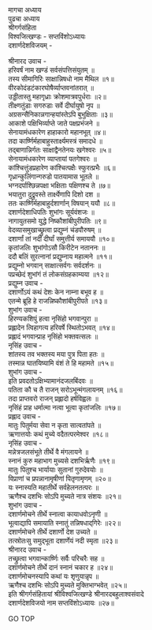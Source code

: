 मागचा अध्याय  
पुढचा अध्याय  
श्रीगर्गसंहिता  
विश्वजित्खण्डः - सप्तविंशोऽध्यायः  
दशार्णदेशविजयम् -  
  
श्रीनारद उवाच -  
हरिवर्षं नाम खण्डं सर्वसंपत्तिसंयुतम् ॥  
तस्य सीमागिरिः साक्षान्निषधो नाम मैथिल ॥१॥  
वीरकोदंडटंकारघोषैर्व्याप्तवनांतरात् ॥  
उड्डीतास्तु महागृध्राः क्रोशमात्रवपुर्धराः ॥२॥  
तीक्ष्णतुंडाः सगरुडाः सर्वे दीर्घायुषो नृप ॥  
अग्रसन्सैनिकान्नगान्हयांस्तेऽपि बुभुक्षिताः ॥३॥  
आकाशे पक्षिभिर्व्याप्ते जाते पक्षप्रभंजने ॥  
सेनायामंधकारेण हाहाकारो महानभूत् ॥४॥  
तदा कार्ष्णिर्महाबाहुस्तार्क्ष्यमस्त्रं समादधे ॥  
तद्‌बाणान्निर्गतः साक्षाद्वैनतेनयः खगेश्वरः ॥५॥  
सेनायामंधकारेण व्याप्तायां पतगेश्वरः ॥  
कांश्चित्तुंडप्रहारेण कांश्चित्पक्षैः स्फुरत्प्रभैः ॥६॥  
गृध्रान्कुलिंगान्गरुडो पातयामास भूतले ॥  
भग्नदर्पाश्छिन्नपक्षा भक्षिताः पक्षिणश्च ते ॥७॥  
भयातुरा दुद्रुवस्ते तार्क्ष्येणापि दिशो दश ॥  
ततः कार्ष्णिर्महाबाहुर्दशार्णान् विषयान् ययौ ॥८॥  
दशार्णदेशाधिपतिः शुभांगः सूर्यवंशजः ॥  
नागायुतसमो युद्धे निष्कौशांबीपुरीपतिः ॥९॥  
वेदव्यासमुखाच्छ्रुत्वा प्रद्युम्नं चंडपौरुषम् ॥  
दशार्णां तां नदीं दीर्घां समुत्तीर्य समाययौ ॥१०॥  
कृतांजलिः शुभांगोऽसौ किरीटेन नताननः ॥  
ददौ बलिं सुरत्नानां प्रद्युम्नाय महात्मने ॥११॥  
प्रद्युम्नो भगवान् साक्षात्सर्वगः सर्वदर्शनः ॥  
पप्रच्छेदं शुभांगं तं लोकसंग्रहकाम्यया ॥१२॥  
प्रद्युम्न उवाच -  
दशार्णोऽयं कथं देशः केन नाम्ना बभूव ह ॥  
एतन्मे ब्रूहि हे राजन्निष्कौशांबीपुरीपते ॥१३॥  
शुभांग उवाच -  
हिरण्यकशिपुं हत्वा नृसिंहो भगवान्पुरा ॥  
प्रह्लादेन त्विहागत्य हरिवर्षे स्थितोऽभवत् ॥१४॥  
प्रह्लादं भगवान्प्राह नृसिंहो भक्तवत्सलः ॥  
नृसिंह उवाच -  
शांतस्य तव भक्तस्य मया पुत्र पिता हतः ॥  
तस्मान्न घातयिष्यामि वंशं ते हि महामते ॥१५॥  
शुभांग उवाच -  
इति प्रवदतोऽक्षिभ्यामानंदजलबिंदवः ॥  
पतिता कौ च तै राजन् सरोऽभून्मंगलायनम् ॥१६॥  
तदा प्राप्तवरो राजन् प्रह्लादो हर्षविह्वलः ॥  
नृसिंहं प्राह धर्मात्मा नत्वा भूत्वा कृतांजलिः ॥१७॥  
प्रह्लाद उवाच -  
मातुः पितुर्मया सेवा न कृता सात्वतांपते ॥  
ऋणात्तयोः कथं मुच्ये वदैतत्परमेश्वर ॥१८॥  
नृसिंह उवाच -  
मन्नेत्रजलसंभूते तीर्थे वै मंगलायने ॥  
स्नानं कुरु महाभाग मुच्यसे दशभिर्ऋणैः ॥१९॥  
मातुः पितुश्च भार्यायाः सुतानां गुरुदेवयोः ॥  
विप्राणां च प्रपन्नानामृषीणां पितृणामृणम् ॥२०॥  
यः स्नास्यति महातीर्थे सर्वहेलनतत्परः ॥  
ऋणैश्च दशभिः सोऽपि मुच्यते नात्र संशयः ॥२१॥  
शुभांग उवाच -  
दशार्णमोचने तीर्थे स्नात्वा कायाधवोऽनृणी ॥  
भूत्वाद्यापि समायाति स्नातुं तन्निषधाद्‌गिरेः ॥२२॥  
दशार्णमोचने तीर्थे दशार्णो देश उच्यते ॥  
तत्स्रोतःसु समुद्‌भूता दशार्णेयं नदी स्मृता ॥२३॥  
श्रीनारद उवाच -  
तच्छ्रुत्वा भगवान्कार्ष्णिः सर्वैः परिचरैः सह ॥  
दशार्णमोचने तीर्थे दानं स्नानं चकार ह ॥२४॥  
दशार्णमोचनस्यापि कथां यः शृणुयान्नृप ॥  
ऋणैश्च दशभिः सोऽपि मुच्यते मुक्तिभाग्भवेत् ॥२५॥  
इति श्रीगर्गसंहितायां श्रीविश्वजित्खण्डे श्रीनारदबहुलाश्वसंवादे  
दशार्णदेशविजयो नाम सप्तविंशोऽध्यायः ॥२७॥  
  
GO TOP
